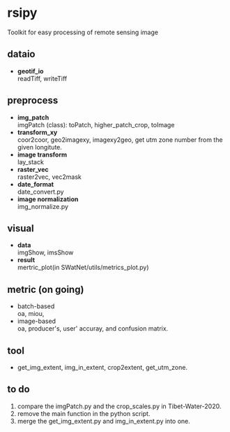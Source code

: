 # rsipy  
Toolkit for easy processing of remote sensing image  

## dataio  
- **geotif_io**    
  readTiff, writeTiff  

## preprocess  
- **img_patch**      
  imgPatch (class): toPatch, higher_patch_crop, toImage    
- **transform_xy**     
  coor2coor, geo2imagexy, imagexy2geo, get utm zone number from the given longitute.   
- **image transform**    
  lay_stack  
- **raster_vec**    
  raster2vec, vec2mask   
- **date_format**    
  date_convert.py    
- **image normalization**   
  img_normalize.py

## visual   
- **data**    
  imgShow, imsShow   
- **result**   
  mertric_plot(in SWatNet/utils/metrics_plot.py)    

## metric (on going)  
- batch-based     
  oa, miou,   
- image-based     
  oa, producer's, user' accuray, and confusion matrix.   

## tool   
- get_img_extent, img_in_extent, crop2extent, get_utm_zone.   


## to do   
1. compare the imgPatch.py and the crop_scales.py in Tibet-Water-2020.
2. remove the main function in the python script.
3. merge the get_img_extent.py and img_in_extent.py into one.



